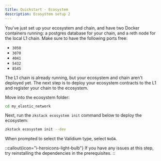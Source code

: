 ```yaml
---
title: Quickstart - Ecosystem
description: Ecosystem setup 2
---
```


You've just set up your ecosystem and chain, and have two Docker containers running:
a postgres database for your chain, and a reth node for the local L1 chain.
Make sure to have the following ports free:

- `3050`
- `3070`
- `4041`
- `5432`
- `8545`

The L1 chain is already running, but your ecosystem and chain aren't deployed yet.
The next step is to deploy your ecosystem contracts to the L1 and register your chain to the ecosystem.

Move into the ecosystem folder:

```bash
cd my_elastic_network
```

Next, run the `zkstack ecosystem init` command below to deploy the ecosystem:

```bash
zkstack ecosystem init --dev
```

When prompted to select the Validium type, select `NoDA`.

::callout{icon="i-heroicons-light-bulb"}
If you have any issues at this step, try reinstalling the dependencies in the prerequisites.
::

